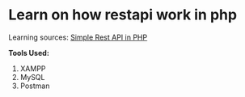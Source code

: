 <h1>Learn on how restapi work in php</h1>
<p>Learning sources: <a href="https://codeofaninja.com/2017/02/create-simple-rest-api-in-php.html">Simple Rest API in PHP</a></p>
<label><b>Tools Used:</b></label>
<ol>
  <li>XAMPP</li>
  <li>MySQL</li>
  <li>Postman</li>
<ol>
